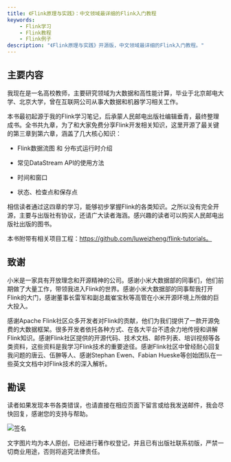 ```yaml
---
title: 《Flink原理与实践》：中文领域最详细的Flink入门教程
keywords: 
    - Flink学习
    - Flink教程
    - Flink例子
description: "《Flink原理与实践》开源版，中文领域最详细的Flink入门教程。"
---
```


## 主要内容

我现在是一名高校教师，主要研究领域为大数据和高性能计算，毕业于北京邮电大学、北京大学，曾在互联网公司从事大数据和机器学习相关工作。

本书最初起源于我的Flink学习笔记，后承蒙人民邮电出版社编辑垂青，最终整理成书。全书共九章，为了和大家免费分享Flink开发相关知识，这里开源了最关键的第三章到第六章，涵盖了几大核心知识：

* Flink数据流图 和 分布式运行时介绍

* 常见DataStream API的使用方法

* 时间和窗口

* 状态、检查点和保存点

相信读者通过这四章的学习，能够初步掌握Flink的各类知识。之所以没有完全开源，主要与出版社有协议，还请广大读者海涵。感兴趣的读者可以购买人民邮电出版社出版的图书。

本书附带有相关项目工程：https://github.com/luweizheng/flink-tutorials。

## 致谢

小米是一家具有开放理念和开源精神的公司。感谢小米大数据部的同事们，他们前期做了大量工作，带领我进入Flink的世界。感谢小米大数据部的同事帮我打开Flink的大门，感谢董事长雷军和副总裁崔宝秋等高管在小米开源环境上所做的巨大投入。

感谢Apache Flink社区众多开发者对Flink的贡献，他们为我们提供了一款开源免费的大数据框架。很多开发者依托各种方式、在各大平台不遗余力地传授和讲解Flink知识。感谢Flink社区提供的开源代码、技术文档、邮件列表、培训视频等各类资料，这些资料是我学习Flink技术的重要途径。感谢Flink社区中曾经耐心回复我问题的唐云、伍翀等人、感谢Stephan Ewen、Fabian Hueske等创始团队在一些英文文档中对Flink技术的深入解析。

## 勘误

读者如果发现本书各类错误，也请直接在相应页面下留言或给我发送邮件，我会尽快回复，感谢您的支持与帮助。

![签名](/img/qr-code.png)

文字图片均为本人原创，已经进行著作权登记，并且已有出版社联系初版，严禁一切商业用途，否则将追究法律责任。